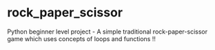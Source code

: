 # rock_paper_scissor
Python beginner level project - A simple traditional rock-paper-scissor game which uses concepts of loops and functions !!
